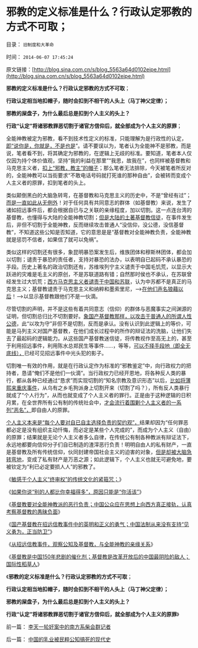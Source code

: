 # 邪教的定义标准是什么？行政认定邪教的方式不可取；

目录： `旧制度和大革命` 

时间： `2014-06-07 17:45:24` 

原文链接：[http://blog.sina.com.cn/s/blog_5563a64d0102eipe.html](http://blog.sina.com.cn/s/blog_5563a64d0102eipe.html)

**邪教的定义标准是什么？行政认定邪教的方式不可取**；

**行政认定相当地扣帽子，随时会扣到不相干的人头上（马丁神父定律）；**

**邪教的屎盘子，为什么最后总是扣到个人主义的头上？**

**行政“认定”将诸邪教罪恶切割于诸官方信仰后，就全部成为个人主义的原罪**；

全能神教被定为邪教，看不到技术性定义的标准，只能理解为是行政性的认定，[即“说你是，你就是，不是也是](../../../2009/3/25/中国式诡辩：疑证从有，君权裁决.md)”。请不要误以为，笔者认为全能神不是邪教，而是说，笔者看不到，将其确定为邪教的，在逻辑上无歧的标准。要知道，笔者本人仅仅因为持个体价值观，坚持“我的利益在那里”“我思，故我在”，也同样被基督教和马克思主义者，[扣上“邪教，教主”的帽子](../../../2013/4/3/木异于林未必秀，人民群众必欲毁之.md)；那么笔者无法排除，今天被笔者所反对的，全能神教可以当街要求“不敢电话号码就打死谁的那种自由”，会被转而变成个人主义者的原罪，扣到笔者的头上。

类似颠倒黑白的大脑急转弯，在基督教和马克思主义的历史中，不是“曾经有过”；[而是一直如此从无例外](../../../2011/10/30/“国家垄断资本主义”的大脑急转弯.md)！对于任何具有共同意志的群体（如基督教）来说，发生了诸如招远事件后，都会根据自已与之关联的亲缘程度，加以切割。这一点连台湾的基督教，也懂得与大陆的全能神教切割；[但是大陆的土著基督教信徒](../../../2014/6/3/国产基督徒在招远信教事件中的英明和正义的勇气.md)，在事件发生后，非但不切割于全能神教，反而继续攻击普通人“没信仰，没公德，没信基督教”，不知道这些公知是否知道，它的意思是是“基督教对全能神教负责，全能神教就是惩罚不信者，如果信了就可以免祸”。

类似这样的切割还有很多，象昆明暴恐案发生后，维族团体和穆斯林团体，都会加以切割；谴责于暴恐的责任者，支持对暴恐的法办，以表明自已起码不承认暴恐的手段。历史上著名的政治切割还有，苏维埃列宁主义谴责于中国毛饥荒，以显示大跃进的灾难是毛主义的原创，不是苏联道路有错；自然那时侯也不承认，在苏联曾经发生过大饥荒；[西方马克思主义者谴责于中国和苏联](../../../2012/4/6/妖魔化毛主席的，不见得是好东西.md)，认为中苏都不是真正的马克思主义；基督教谴责于马克思主义和纳粹和墨索里尼，——>[在他们声名狼藉以后](../../../2012/6/8/希特勒忽悠了德国人屠杀犹太人吗？毛左和纳粹的大脑急转弯.md)！——>以显示基督教跟他们不是一伙滴。

尽管切割的声明，并不是这些有着共同意志（信仰）的群体与恶魔事实之间渊源的证明，但切割总归比不切割要好。[象国产基督教那样，以攻击于普通人的所谓人性公德](../../../2014/6/3/国产基督徒在招远信教事件中的英明和正义的勇气.md)，此“以攻为守”非但不是切割，反而是承认。没有认识到此逻辑上的等价，可能是马列主义对国产基督教，在他们成长过程中的所作的辩证法的洗脑，让他们失去了最起码的逻辑能力。从这些国产基督教迷信徒，将传教视作至高无上的，甚至于利用招远事件，利用陈水总郑民生等事件……，等等，[可以不择手段地（即全无底线），](../../../2013/6/16/民粹者的抑郁症，下意识残杀无辜，全面解释陈水总和郑民生.md)已经可见招远事件中光头犯的影子。

切割唯一有效的作用，就是在行政认定作为标准的“邪教鉴定”中，向行政权力的把持者，恳请“俺们不是他们一伙滴”。当行政权力已经开恩地，将各种反人类的暴行，都从各种已经通过“恳求”而实现切割的“知名宗教及意识形态”以后，[比如将薄熙来重庆事件](../../../2012/3/21/重庆打黑说话算数，只办文强一个官.md)，从乌有之乡毛狗派身上切割开来（切割了吗？），所有反人类暴行就成了“个人行为”，从而也就变成了个人主义者的罪行。正是由于这种逻辑的日积月累，在全世界所有公有制的传统社会中，[才会流行着围剿个人主义者的一系列“恶名”，](../../../2014/5/9/乌有之乡分子真正目标，目的，战略，战术.md)即自由人的原罪。

[个人主义本来是“每个人要对自已自主选择负责的契约观”，](../../../2010/7/22/每个人要对自已负责，就要对自已的愚蠢轻信负责；.md)结果却因为“任何罪恶都必定是没有组织主动忏悔，而必定是某些个人完成的”，而成为个人主义（自由）的原罪；结果就是无论个人主义者多么自律，在传统公有制各种教派有辩证法下，永远地都要向信仰分子们自已制造的渣滓恶行负责！明明自由人的私有财产，一直是基督教及所有传统信仰，伙同封建帝国社会主义的迫害的对象，[但是却被大脑急转弯地](../../../2013/5/29/“造反有理，革命无罪”的传统和误区.md)，变成了私有财产是万恶之源；如此逻辑下，个人主义也就无可避免地，要被钦定为“利已必定要损人人”的邪教了。

《[敏感于个人主义“终审权”的传统文化的紧箍咒；](../../../2014/5/30/敏感于个人主义“终审权”的传统文化的紧箍咒.md)》

《[如果你说“别的人都比你幸福得多”，原因只能是“你活该”](../../../2014/6/1/如果你说“别的人都比你幸福得多”，原因只能是“你活该”.md)》

《[基督教要对全能神教派的恶行负责；中国公众应在思想上向西方真正接轨，认真考察基督教的愚昧负面](../../../2014/6/2/基督教作为系统性信仰，要对全能神教派的恶行负责.md)》

《[国产基督教在招远信教事件中的英明和正义的勇气；中国法制从来没有支持“见义勇为，正当防卫”](../../../2014/6/3/国产基督徒在招远信教事件中的英明和正义的勇气.md)》

《[从招远信教事件，观察公知及基督教，与全能神教的亲缘关系](../../../2014/6/4/从招远信教事件，观察公知及基督教，与全能神教的亲缘关系.md)》

《[基督教是中国150年悲剧的催化剂；基督教是改革开放后的中国最阴险的敌人；国际性稻草人](../../../2014/6/5/基督教是中国150年悲剧的催化剂.md)》

《**邪教的定义标准是什么？行政认定邪教的方式不可取**；

**行政认定相当地扣帽子，随时会扣到不相干的人头上（马丁神父定律）；**

**邪教的屎盘子，为什么最后总是扣到个人主义的头上？**

**行政“认定”将诸邪教罪恶切割于诸官方信仰后，就全部成为个人主义的原罪**》

前一篇： [李天一轮奸案中的南方系柴会群记者](../../../2014/6/7/李天一轮奸案中的南方系柴会群记者.md)

后一篇： [中国的乳业被民粹公知搞死的现代史](../../../2014/6/6/中国的乳业被民粹公知搞死的现代史.md)

